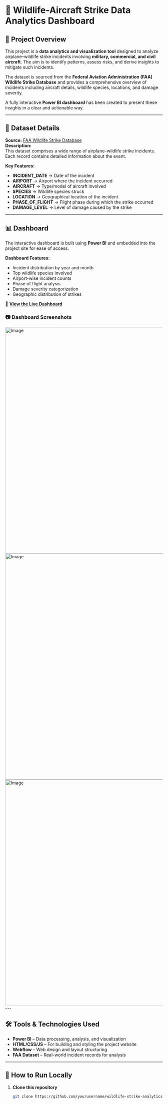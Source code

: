 # 🛫 Wildlife-Aircraft Strike Data Analytics Dashboard

## 📌 Project Overview
This project is a **data analytics and visualization tool** designed to analyze airplane–wildlife strike incidents involving **military, commercial, and civil aircraft**. The aim is to identify patterns, assess risks, and derive insights to mitigate such incidents.

The dataset is sourced from the **Federal Aviation Administration (FAA) Wildlife Strike Database** and provides a comprehensive overview of incidents including aircraft details, wildlife species, locations, and damage severity.

A fully interactive **Power BI dashboard** has been created to present these insights in a clear and actionable way.

---

## 📂 Dataset Details
**Source:** [FAA Wildlife Strike Database](https://wildlife.faa.gov/home)  
**Description:**  
This dataset comprises a wide range of airplane–wildlife strike incidents. Each record contains detailed information about the event.  

**Key Features:**
- **INCIDENT_DATE** → Date of the incident  
- **AIRPORT** → Airport where the incident occurred  
- **AIRCRAFT** → Type/model of aircraft involved  
- **SPECIES** → Wildlife species struck  
- **LOCATION** → Geographical location of the incident  
- **PHASE_OF_FLIGHT** → Flight phase during which the strike occurred  
- **DAMAGE_LEVEL** → Level of damage caused by the strike  

---

## 📊 Dashboard
The interactive dashboard is built using **Power BI** and embedded into the project site for ease of access.

**Dashboard Features:**
- Incident distribution by year and month
- Top wildlife species involved
- Airport-wise incident counts
- Phase of flight analysis
- Damage severity categorization
- Geographic distribution of strikes

🔗 **[View the Live Dashboard](https://app.powerbi.com/reportEmbed?reportId=2ca1c482-2632-428e-9ca0-6ea5f4bc1a8b&autoAuth=true&ctid=1b8ae67e-321f-426c-a4a6-7605372f5e6a)**

### 📷 Dashboard Screenshots
<img width="1290" height="724" alt="Image" src="https://github.com/user-attachments/assets/cfdb1b12-984f-48d7-b2e8-23c535c83cc4" />

<img width="1292" height="724" alt="Image" src="https://github.com/user-attachments/assets/70ab9fa2-4915-4ce0-93b3-c6ab71d650f7" />

<img width="1293" height="723" alt="Image" src="https://github.com/user-attachments/assets/ff434fbe-ac61-49c1-a2d0-7d0367688431" />
---

## 🛠 Tools & Technologies Used
- **Power BI** – Data processing, analysis, and visualization  
- **HTML/CSS/JS** – For building and styling the project website  
- **Webflow** – Web design and layout structuring  
- **FAA Dataset** – Real-world incident records for analysis  

---

## 🚀 How to Run Locally
1. **Clone this repository**
   ```bash
   git clone https://github.com/yourusername/wildlife-strike-analytics.git
